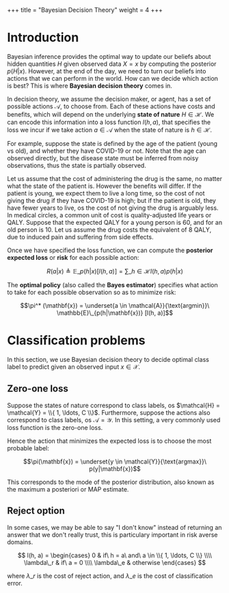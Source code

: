 +++
title = "Bayesian Decision Theory"
weight = 4
+++

# Introduction

Bayesian inference provides the optimal way to update our beliefs about hidden quantities $H$ given observed data $X = x$ by computing the posterior $p(H|x)$. However, at the end of the day, we need to turn our beliefs into actions that we can perform in the world. How can we decide which action is best? This is where __Bayesian decision theory__ comes in.

In decision theory, we assume the decision maker, or agent, has a set of possible actions $\mathcal{A}$, to choose from. Each of these actions have costs and benefits, which will depend on the underlying __state of nature__ $H \in \mathcal{H}$. We can encode this information into a loss function $l(h, a)$, that specifies the loss we incur if we take action $a \in \mathcal{A}$ when the state of nature is $h \in \mathcal{H}$.

For example, suppose the state is defined by the age of the patient (young vs old), and whether they have COVID-19 or not. Note that the age can observed directly, but the disease state must be inferred from noisy observations, thus the state is partially observed.

Let us assume that the cost of administering the drug is the same, no matter what the state of the patient is. However the benefits will differ. If the patient is young, we expect them to live a long time, so the cost of not giving the drug if they have COVID-19 is high; but if the patient is old, they have fewer years to live, os the cost of not giving the drug is arguably less. In medical circles, a common unit of cost is quality-adjusted life years or QALY. Suppose that the expected QALY for a young person is 60, and for an old person is 10. Let us assume the drug costs the equivalent of 8 QALY, due to induced pain and suffering from side effects.

Once we have specified the loss function, we can compute the __posterior expected loss__ or __risk__ for each possible action:

$$R(a|x) \triangleq \mathbb{E}\_{p(h|x)} [l(h, a)] = \sum\_{h \in \mathcal{H}} l(h, a) p(h|x)$$

The __optimal policy__ (also called the __Bayes estimator__) specifies what action to take for each possible observation so as to minimize risk:

$$\pi^* (\mathbf{x}) = \underset{a \in \mathcal{A}}{\text{argmin}}\ \mathbb{E}\_{p(h|\mathbf{x})} [l(h, a)]$$

# Classification problems

In this section, we use Bayesian decision theory to decide optimal class label to predict given an observed input $x \in \mathcal{X}$.

## Zero-one loss

Suppose the states of nature correspond to class labels, os $\mathcal{H} = \mathcal{Y} = \\{ 1, \ldots, C \\}$. Furthermore, suppose the actions also correspond to class labels, os $\mathcal{A} = \mathcal{Y}$. In this setting, a very commonly used loss function is the zero-one loss.

Hence the action that minimizes the expected loss is to choose the most probable label:

$$\pi(\mathbf{x}) = \underset{y \in \mathcal{Y}}{\text{argmax}}\ p(y|\mathbf{x})$$

This corresponds to the mode of the posterior distribution, also known as the maximum a posteriori or MAP estimate.

## Reject option

In some cases, we may be able to say "I don't know" instead of returning an answer that we don't really trust, this is particulary important in risk averse domains.

$$
l(h, a) = 
\begin{cases}
0 & if\ h = a\ and\ a \in \\{ 1, \ldots, C \\} \\\\
\lambda\_r & if\ a = 0 \\\\
\lambda\_e & otherwise
\end{cases}
$$

where $\lambda\_r$ is the cost of reject action, and $\lambda\_e$ is the cost of classification error.
